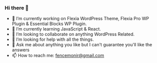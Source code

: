 ### Hi there 👋

- 🔭 I’m currently working on Flexia WordPress Theme, Flexia Pro WP Plugin & Essential Blocks WP Plugin.
- 🌱 I’m currently learning JavaScript & React.
- 👯 I’m looking to collaborate on anything WordPress Related.
- 🤔 I’m looking for help with all the things.
- 💬 Ask me about anything you like but I can't guarantee you'll like the answers 
- 📫 How to reach me: fencemonir@gmail.com

